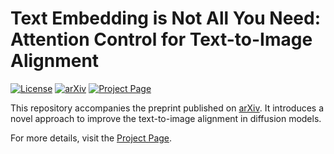 # Text Embedding is Not All You Need: Attention Control for Text-to-Image Alignment

[![License](https://img.shields.io/badge/license-MIT-blue.svg)](LICENSE)
[![arXiv](https://img.shields.io/badge/arXiv-Preprint-red)](https://arxiv.org/abs/2411.15236)
[![Project Page](https://img.shields.io/badge/project-page-brightgreen)](https://t-sam-diffusion.github.io/)

<!-- ## Description -->

This repository accompanies the preprint published on [arXiv](https://arxiv.org/abs/2411.15236). It introduces a novel approach to improve the text-to-image alignment in diffusion models.

For more details, visit the [Project Page](https://t-sam-diffusion.github.io/).

<!-- ## Table of Contents

- [Features](#features)
- [Installation](#installation)
- [Usage](#usage)
- [Examples](#examples)
- [Paper](#paper)
- [Contributing](#contributing)
- [License](#license)
- [Contact](#contact)

## Features

- [Feature 1: Brief description]
- [Feature 2: Brief description]
- Supports [list supported scenarios, frameworks, or tools].
- Extensible with [describe flexibility if relevant].

## Installation

Follow these steps to set up the project:

```bash
# Clone the repository
git clone https://github.com/your-username/your-repo.git

# Navigate to the project directory
cd your-repo

# Install dependencies
pip install -r requirements.txt -->
